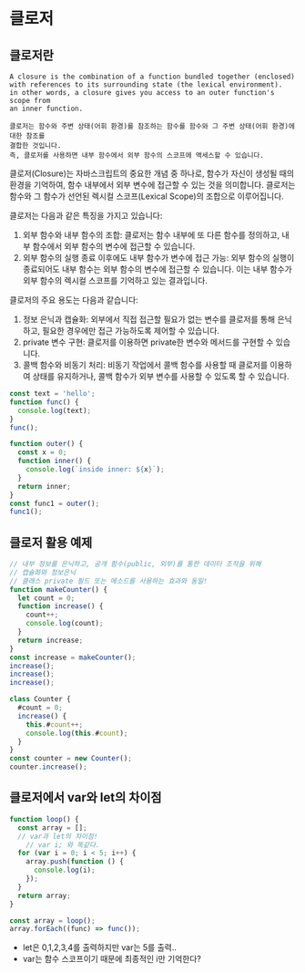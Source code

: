 # 클로저

## 클로저란

```
A closure is the combination of a function bundled together (enclosed) 
with references to its surrounding state (the lexical environment). 
in other words, a closure gives you access to an outer function's scope from 
an inner function.

클로저는 함수와 주변 상태(어휘 환경)를 참조하는 함수를 함수와 그 주변 상태(어휘 환경)에 대한 참조를 
결합한 것입니다. 
즉, 클로저를 사용하면 내부 함수에서 외부 함수의 스코프에 액세스할 수 있습니다.
```

클로저(Closure)는 자바스크립트의 중요한 개념 중 하나로, 함수가 자신이 생성될 때의 환경을 기억하여, 함수 내부에서 외부 변수에 접근할 수 있는 것을 의미합니다. 클로저는 함수와 그 함수가 선언된 렉시컬 스코프(Lexical Scope)의 조합으로 이루어집니다.

클로저는 다음과 같은 특징을 가지고 있습니다:

1. 외부 함수와 내부 함수의 조합: 클로저는 함수 내부에 또 다른 함수를 정의하고, 내부 함수에서 외부 함수의 변수에 접근할 수 있습니다.
2. 외부 함수의 실행 종료 이후에도 내부 함수가 변수에 접근 가능: 외부 함수의 실행이 종료되어도 내부 함수는 외부 함수의 변수에 접근할 수 있습니다. 이는 내부 함수가 외부 함수의 렉시컬 스코프를 기억하고 있는 결과입니다.

클로저의 주요 용도는 다음과 같습니다:

1. 정보 은닉과 캡슐화: 외부에서 직접 접근할 필요가 없는 변수를 클로저를 통해 은닉하고, 필요한 경우에만 접근 가능하도록 제어할 수 있습니다.
2. private 변수 구현: 클로저를 이용하면 private한 변수와 메서드를 구현할 수 있습니다.
3. 콜백 함수와 비동기 처리: 비동기 작업에서 콜백 함수를 사용할 때 클로저를 이용하여 상태를 유지하거나, 콜백 함수가 외부 변수를 사용할 수 있도록 할 수 있습니다.

```jsx
const text = 'hello';
function func() {
  console.log(text);
}
func();

function outer() {
  const x = 0;
  function inner() {
    console.log(`inside inner: ${x}`);
  }
  return inner;
}
const func1 = outer();
func1();
```

## 클로저 활용 예제

```jsx
// 내부 정보를 은닉하고, 공개 함수(public, 외부)를 통한 데이터 조작을 위해
// 캡슐화와 정보은닉
// 클래스 private 필드 또는 메소드를 사용하는 효과와 동일!
function makeCounter() {
  let count = 0;
  function increase() {
    count++;
    console.log(count);
  }
  return increase;
}
const increase = makeCounter();
increase();
increase();
increase();

class Counter {
  #count = 0;
  increase() {
    this.#count++;
    console.log(this.#count);
  }
}
const counter = new Counter();
counter.increase();
```

## 클로저에서 var와 let의 차이점

```jsx
function loop() {
  const array = [];
  // var과 let의 차이점!
	// var i; 와 똑같다.
  for (var i = 0; i < 5; i++) {
    array.push(function () {
      console.log(i);
    });
  }
  return array;
}

const array = loop();
array.forEach((func) => func());
```

- let은 0,1,2,3,4를 출력하지만 var는 5를 출력..
- var는 함수 스코프이기 때문에 최종적인 i만 기억한다?